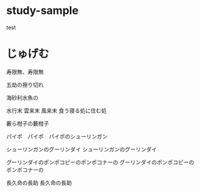 # study-sample
test

# じゅげむ

寿限無、寿限無

五劫の擦り切れ

海砂利水魚の

水行末 雲来末 風来末
食う寝る処に住む処

藪ら柑子の藪柑子

パイポ　パイポ　パイポのシューリンガン

シューリンガンのグーリンダイ
シューリンガンのグーリンダイ

グーリンダイのポンポコピーのポンポコナーの
グーリンダイのポンポコピーのポンポコナーの

長久命の長助
長久命の長助
